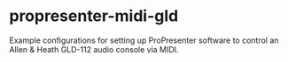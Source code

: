 # propresenter-midi-gld
Example configurations for setting up ProPresenter software to control an Allen &amp; Heath GLD-112 audio console via MIDI.

